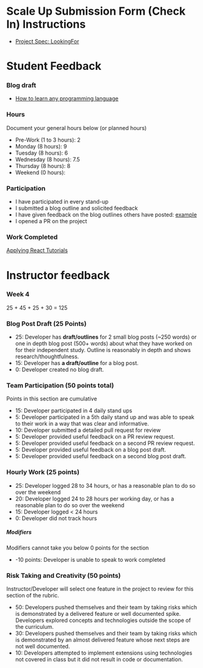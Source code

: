 # Scale Up Submission Form (Check In) Instructions

- [Project Spec: LookingFor](https://github.com/turingschool/lesson_plans/blob/master/ruby_04-apis_and_scalability/looking_for_project.markdown)

# Student Feedback

### Blog draft

- [How to learn any programming language](https://medium.com/@TheJasonHanna/how-to-learn-any-programming-language-outline-b20872ba5aa1)

### Hours

Document your general hours below (or planned hours)

- Pre-Work (1 to 3 hours): 2
- Monday (8 hours): 9
- Tuesday (8 hours): 6
- Wednesday (8 hours): 7.5
- Thursday (8 hours): 8
- Weekend (0 hours):

### Participation

- I have participated in every stand-up
- I submitted a blog outline and solicited feedback
- I have given feedback on the blog outlines others have   posted: [example](https://gist.github.com/twhitinger/e4aeeff5bc6a23d378319a33b3168c83)
- I opened a PR on the project

### Work Completed

[Applying React Tutorials](https://github.com/Automatic365/react-youtube)

# Instructor feedback

### Week 4

25 + 45 + 25 + 30 = 125

### Blog Post Draft (25 Points)  

* 25: Developer has **draft/outlines** for 2 small blog posts (~250 words) or one in depth blog post (500+ words) about what they have worked on for their independent study. Outline is reasonably in depth and shows research/thoughtfulness.
* 15: Developer has **a draft/outline** for a blog post.
* 0: Developer created no blog draft.

### Team Participation (50 points total)

Points in this section are cumulative

* 15: Developer participated in 4 daily stand ups
* 5: Developer participated in a 5th daily stand up and was able to speak to their work in a way that was clear and informative.
* 10: Developer submitted a detailed pull request for review
* 5: Developer provided useful feedback on a PR review request.
* 5: Developer provided useful feedback on a second PR review request.
* 5: Developer provided useful feedback on a blog post draft.
* 5: Developer provided useful feedback on a second blog post draft.

### Hourly Work (25 points)

* 25: Developer logged 28 to 34 hours, or has a reasonable plan to do so over the weekend
* 20: Developer logged 24 to 28 hours per working day, or has a reasonable plan to do so over the weekend
* 15: Developer logged < 24 hours
* 0: Developer did not track hours

##### Modifiers

Modifiers cannot take you below 0 points for the section

* -10 points: Developer is unable to speak to work completed


### Risk Taking and Creativity (50 points)

Instructor/Developer will select one feature in the project to review for this section of the rubric.

* 50: Developers pushed themselves and their team by taking risks which is demonstrated by a delivered feature or well documented spike. Developers explored concepts and technologies outside the scope of the curriculum.
* 30: Developers pushed themselves and their team by taking risks which is demonstrated by an almost delivered feature whose next steps are not well documented.
* 10: Developers attempted to implement extensions using technologies not covered in class but it did not result in code or documentation.
